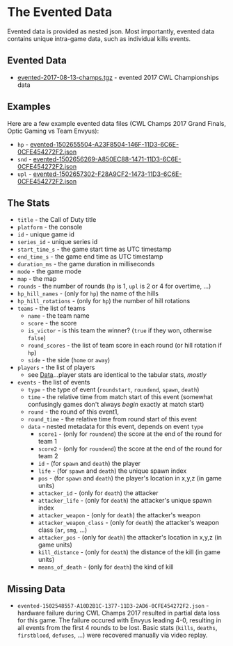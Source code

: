 # The Evented Data

Evented data is provided as nested json.  Most importantly, evented data contains unique intra-game data, such as individual kills events.

## Evented Data

* [evented-2017-08-13-champs.tgz](evented-2017-08-13-champs.tgz) - evented 2017 CWL Championships data

## Examples

Here are a few example evented data files (CWL Champs 2017 Grand Finals, Optic Gaming vs Team Envyus):

 * `hp` - [evented-1502655504-A23F8504-146F-11D3-6C6E-0CFE454272F2.json](evented-1502655504-A23F8504-146F-11D3-6C6E-0CFE454272F2.json)
 * `snd` - [evented-1502656269-A850EC88-1471-11D3-6C6E-0CFE454272F2.json](evented-1502656269-A850EC88-1471-11D3-6C6E-0CFE454272F2.json)
 * `upl` - [evented-1502657302-F28A9CF2-1473-11D3-6C6E-0CFE454272F2.json](evented-1502657302-F28A9CF2-1473-11D3-6C6E-0CFE454272F2.json)

## The Stats

 * `title` - the Call of Duty title
 * `platform` - the console
 * `id` - unique game id
 * `series_id` - unique series id
 * `start_time_s` - the game start time as UTC timestamp
 * `end_time_s` - the game end time as UTC timestamp
 * `duration_ms` - the game duration in milliseconds
 * `mode` - the game mode
 * `map` - the map
 * `rounds` - the number of rounds (`hp` is 1, `upl` is 2 or 4 for overtime, ...)
 * `hp_hill_names` - (only for `hp`) the name of the hills
 * `hp_hill_rotations` - (only for `hp`) the number of hill rotations
 * `teams` - the list of teams
    * `name` - the team name
    * `score` - the score
    * `is_victor` - is this team the winner? (`true` if they won, otherwise `false`)
    * `round_scores` - the list of team score in each round (or hill rotation if `hp`)
    * `side` - the side (`home` or `away`)
 * `players` - the list of players
    * see [Data](../data#the-stats)...player stats are identical to the tabular stats, _mostly_
 * `events` - the list of events
    * `type` - the type of event (`roundstart`, `roundend`, `spawn`, `death`)
    * `time` - the relative time from match start of this event (somewhat confusingly games don't always _begin_ exactly at match start)
    * `round` - the round of this event1,
    * `round_time` - the relative time from round start of this event
    * `data` - nested metadata for this event, depends on event `type`
       * `score1` - (only for `roundend`) the score at the end of the round for team 1
       * `score2` - (only for `roundend`) the score at the end of the round for team 2
       * `id` - (for `spawn` and `death`) the player
       * `life` - (for `spawn` and `death`) the unique spawn index
       * `pos` - (for `spawn` and `death`) the player's location in x,y,z (in game units)
       * `attacker_id` - (only for `death`) the attacker
       * `attacker_life` - (only for `death`) the attacker's unique spawn index
       * `attacker_weapon` - (only for `death`) the attacker's weapon
       * `attacker_weapon_class` - (only for `death`) the attacker's weapon class (`ar`, `smg`, ...)
       * `attacker_pos` - (only for `death`) the attacker's location in x,y,z (in game units)
       * `kill_distance` - (only for `death`) the distance of the kill (in game units)
       * `means_of_death` - (only for `death`) the kind of kill


## Missing Data

 * `evented-1502548557-A10D2B1C-1377-11D3-2AD6-0CFE454272F2.json` - hardware failure during CWL Champs 2017 resulted in partial data loss for this game.  The failure occured with Envyus leading 4-0, resulting in all events from the first 4 rounds to be lost.  Basic stats (`kills`, `deaths`, `firstblood`, `defuses`, ...) were recovered manually via video replay.
